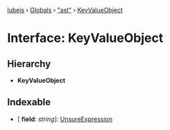 [lubejs](../README.md) › [Globals](../globals.md) › ["ast"](../modules/_ast_.md) › [KeyValueObject](_ast_.keyvalueobject.md)

# Interface: KeyValueObject

## Hierarchy

* **KeyValueObject**

## Indexable

* \[ **field**: *string*\]: [UnsureExpression](../modules/_ast_.md#unsureexpression)
